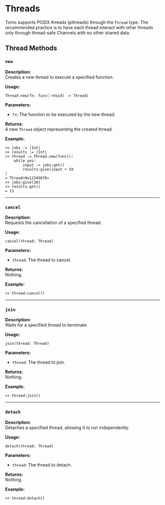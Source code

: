 # Threads

Tomo supports POSIX threads (pthreads) through the `Thread` type. The
recommended practice is to have each thread interact with other threads only
through thread-safe Channels with no other shared data.

## Thread Methods

### `new`

**Description:**  
Creates a new thread to execute a specified function.

**Usage:**  
```tomo
Thread.new(fn: func(->Void) -> Thread)
```

**Parameters:**

- `fn`: The function to be executed by the new thread.

**Returns:**  
A new `Thread` object representing the created thread.

**Example:**  
```tomo
>> jobs := |Int|
>> results := |Int|
>> thread := Thread.new(func():
    while yes:
        input := jobs:get()
        results:give(input + 10
)
= Thread<0x12345678>
>> jobs:give(10)
>> results:get()
= 11
```

---

### `cancel`

**Description:**  
Requests the cancellation of a specified thread.

**Usage:**  
```tomo
cancel(thread: Thread)
```

**Parameters:**

- `thread`: The thread to cancel.

**Returns:**  
Nothing.

**Example:**  
```tomo
>> thread:cancel()
```

---

### `join`

**Description:**  
Waits for a specified thread to terminate.

**Usage:**  
```tomo
join(thread: Thread)
```

**Parameters:**

- `thread`: The thread to join.

**Returns:**  
Nothing.

**Example:**  
```tomo
>> thread:join()
```

---

### `detach`

**Description:**  
Detaches a specified thread, allowing it to run independently.

**Usage:**  
```tomo
detach(thread: Thread)
```

**Parameters:**

- `thread`: The thread to detach.

**Returns:**  
Nothing.

**Example:**  
```tomo
>> thread:detach()
```
